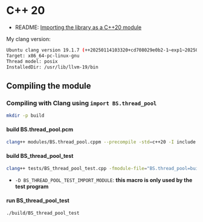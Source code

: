 # C++ 20

- README: [Importing the library as a C++20 module](https://github.com/bshoshany/thread-pool#importing-the-library-as-a-c20-module)

My clang version:

```bash
Ubuntu clang version 19.1.7 (++20250114103320+cd708029e0b2-1~exp1~20250114103432.75)
Target: x86_64-pc-linux-gnu
Thread model: posix
InstalledDir: /usr/lib/llvm-19/bin
```

## Compiling the module

### Compiling with Clang using `import BS.thread_pool`

```bash
mkdir -p build
```

#### build BS.thread_pool.pcm

```bash
clang++ modules/BS.thread_pool.cppm --precompile -std=c++20 -I include -o build/BS.thread_pool.pcm -D BS_THREAD_POOL_NATIVE_EXTENSIONS -stdlib=libc++
```

#### build BS_thread_pool_test

```bash
clang++ tests/BS_thread_pool_test.cpp -fmodule-file="BS.thread_pool=build/BS.thread_pool.pcm" -std=c++20 -o build/BS_thread_pool_test -D BS_THREAD_POOL_TEST_IMPORT_MODULE -D BS_THREAD_POOL_NATIVE_EXTENSIONS -stdlib=libc++
```

- `-D BS_THREAD_POOL_TEST_IMPORT_MODULE`: **this macro is only used by the test program**

#### run BS_thread_pool_test

```bash
./build/BS_thread_pool_test
```

